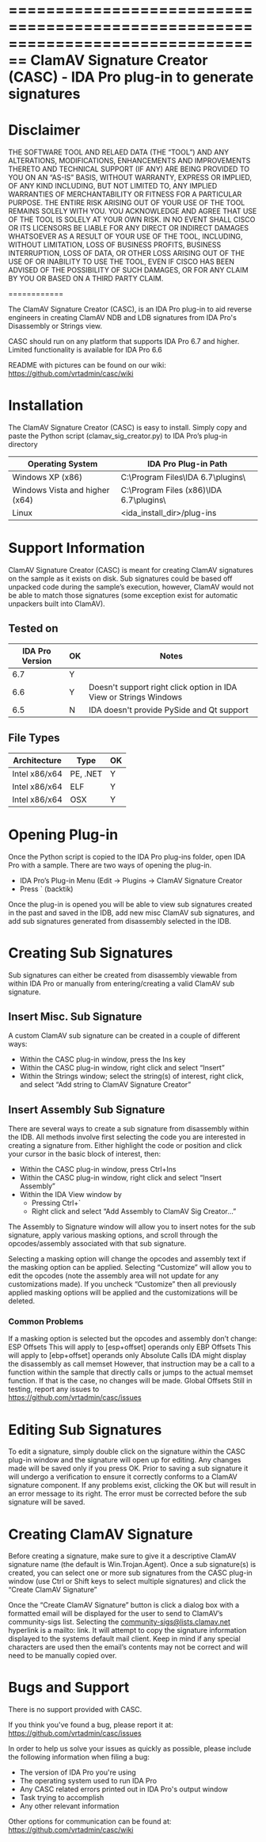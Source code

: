 ================================================================================
ClamAV Signature Creator (CASC) - IDA Pro plug-in to generate signatures
================================================================================
Disclaimer
============
THE SOFTWARE TOOL AND RELAED DATA (THE “TOOL”) AND ANY ALTERATIONS, MODIFICATIONS, ENHANCEMENTS AND IMPROVEMENTS THERETO AND TECHNICAL SUPPORT (IF ANY) ARE BEING PROVIDED TO YOU ON AN “AS-IS” BASIS, WITHOUT WARRANTY, EXPRESS OR IMPLIED, OF ANY KIND INCLUDING, BUT NOT LIMITED TO, ANY IMPLIED WARRANTIES OF MERCHANTABILITY OR FITNESS FOR A PARTICULAR PURPOSE. THE ENTIRE RISK ARISING OUT OF YOUR USE OF THE TOOL REMAINS SOLELY WITH YOU. YOU ACKNOWLEDGE AND AGREE THAT USE OF THE TOOL IS SOLELY AT YOUR OWN RISK. IN NO EVENT SHALL CISCO OR ITS LICENSORS BE LIABLE FOR ANY DIRECT OR INDIRECT DAMAGES WHATSOEVER AS A RESULT OF YOUR USE OF THE TOOL, INCLUDING, WITHOUT LIMITATION, LOSS OF BUSINESS PROFITS, BUSINESS INTERRUPTION, LOSS OF DATA, OR OTHER LOSS ARISING OUT OF THE USE OF OR INABILITY TO USE THE TOOL, EVEN IF CISCO HAS BEEN ADVISED OF THE POSSIBILITY OF SUCH DAMAGES, OR FOR ANY CLAIM BY YOU OR BASED ON A THIRD PARTY CLAIM.

============


The ClamAV Signature Creator (CASC), is an IDA Pro plug-in to aid reverse 
engineers in creating ClamAV NDB and LDB signatures from IDA Pro's Disassembly 
or Strings view.

CASC should run on any platform that supports IDA Pro 6.7 and higher.
Limited functionality is available for IDA Pro 6.6

README with pictures can be found on our wiki:
    https://github.com/vrtadmin/casc/wiki

Installation
============
The ClamAV Signature Creator (CASC) is easy to install. Simply copy and paste 
the Python script (clamav_sig_creator.py) to IDA Pro’s plug-in directory


| Operating System               | IDA Pro Plug-in Path                     |
| ------------------------------ | -----------------------------------------|
| Windows XP (x86)               | C:\Program Files\IDA 6.7\plugins\        |
| Windows Vista and higher (x64) | C:\Program Files (x86)\IDA 6.7\plugins\  |
| Linux                          | <ida_install_dir>/plug-ins               |

Support Information
===================
ClamAV Signature Creator (CASC) is meant for creating ClamAV signatures on the
sample as it exists on disk. Sub signatures could be based off unpacked code
during the sample’s execution, however, ClamAV would not be able to match those
signatures (some exception exist for automatic unpackers built into ClamAV).

Tested on
---------
| IDA Pro Version | OK | Notes                                              |
| ----- | --------------- | ---------------------------------------------------|
| 6.7 | Y            |                                                    |
| 6.6 | Y            | Doesn't support right click option in IDA View or Strings Windows |
| 6.5 | N            | IDA doesn't provide PySide and Qt support          |
 
File Types
----------
| Architecture  | Type      | OK |
| ----- | ------------- | --------- |
| Intel x86/x64 | PE, .NET  | Y |
| Intel x86/x64 | ELF       | Y |
| Intel x86/x64 | OSX       | Y |

Opening Plug-in
===============
Once the Python script is copied to the IDA Pro plug-ins folder, open IDA Pro 
with a sample. There are two ways of opening the plug-in.

 -  IDA Pro’s Plug-in Menu (Edit -> Plugins -> ClamAV Signature Creator
 -  Press ` (backtik)

Once the plug-in is opened you will be able to view sub signatures created in 
the past and saved in the IDB, add new misc ClamAV sub signatures, and add sub 
signatures generated from disassembly selected in the IDB.

Creating Sub Signatures
=======================
Sub signatures can either be created from disassembly viewable from within IDA 
Pro or manually from entering/creating a valid ClamAV sub signature.

Insert Misc. Sub Signature
--------------------------
A custom ClamAV sub signature can be created in a couple of different ways:
 -  Within the CASC plug-in window, press the Ins key
 -  Within the CASC plug-in window, right click and select “Insert”
 -  Within the Strings window; select the string(s) of interest, right click, 
    and select “Add string to ClamAV Signature Creator”

Insert Assembly Sub Signature
-----------------------------
There are several ways to create a sub signature from disassembly within the 
IDB. All methods involve first selecting the code you are interested in 
creating a signature from. Either highlight the code or position and click your 
cursor in the basic block of interest, then:
 -  Within the CASC plug-in window, press Ctrl+Ins
 -  Within the CASC plug-in window, right click and select “Insert Assembly”
 -  Within the IDA View window by
     *  Pressing Ctrl+` 
     *  Right click and select “Add Assembly to ClamAV Sig Creator…”

The Assembly to Signature window will allow you to insert notes for the sub 
signature, apply various masking options, and scroll through the 
opcodes/assembly associated with that sub signature.

Selecting a masking option will change the opcodes and assembly text if the 
masking option can be applied. Selecting “Customize” will allow you to edit the
opcodes (note the assembly area will not update for any customizations made). 
If you uncheck “Customize” then all previously applied masking options will be 
applied and the customizations will be deleted.

### Common Problems
If a masking option is selected but the opcodes and assembly don’t change:
	ESP Offsets
        This will apply to [esp+offset] operands only
	EBP Offsets
    This will apply to [ebp+offset] operands only
Absolute Calls
    IDA might display the disassembly as 
        call      memset
    However, that instruction may be a call to a function within the sample 
    that directly calls or jumps to the actual memset function. If that is the 
    case, no changes will be made.
Global Offsets
	Still in testing, report any issues to  
    https://github.com/vrtadmin/casc/issues

Editing Sub Signatures
======================
To edit a signature, simply double click on the signature within the CASC 
plug-in window and the signature will open up for editing. Any changes made 
will be saved only if you press OK. Prior to saving a sub signature it will 
undergo a verification to ensure it correctly conforms to a ClamAV signature 
component. If any problems exist, clicking the OK but will result in an error 
message to its right. The error must be corrected before the sub signature will
be saved.

Creating ClamAV Signature
=========================
Before creating a signature, make sure to give it a descriptive ClamAV 
signature name (the default is Win.Trojan.Agent). Once a sub signature(s) is 
created, you can select one or more sub signatures from the CASC plug-in window
(use Ctrl or Shift keys to select multiple signatures) and click the 
“Create ClamAV Signature”

Once the “Create ClamAV Signature” button is click a dialog box with a 
formatted email will be displayed for the user to send to ClamAV’s 
community-sigs list. Selecting the community-sigs@lists.clamav.net hyperlink 
is a mailto: link. It will attempt to copy the signature information displayed 
to the systems default mail client. Keep in mind if any special characters are 
used then the email’s contents may not be correct and will need to be manually 
copied over.

Bugs and Support
================
There is no support provided with CASC. 

If you think you've found a bug, please report it at:
    https://github.com/vrtadmin/casc/issues

In order to help us solve your issues as quickly as possible,
please include the following information when filing a bug:

 -  The version of IDA Pro you're using
 -  The operating system used to run IDA Pro
 -  Any CASC related errors printed out in IDA Pro's output window
 -  Task trying to accomplish
 -  Any other relevant information

Other options for communication can be found at:
    https://github.com/vrtadmin/casc/wiki
